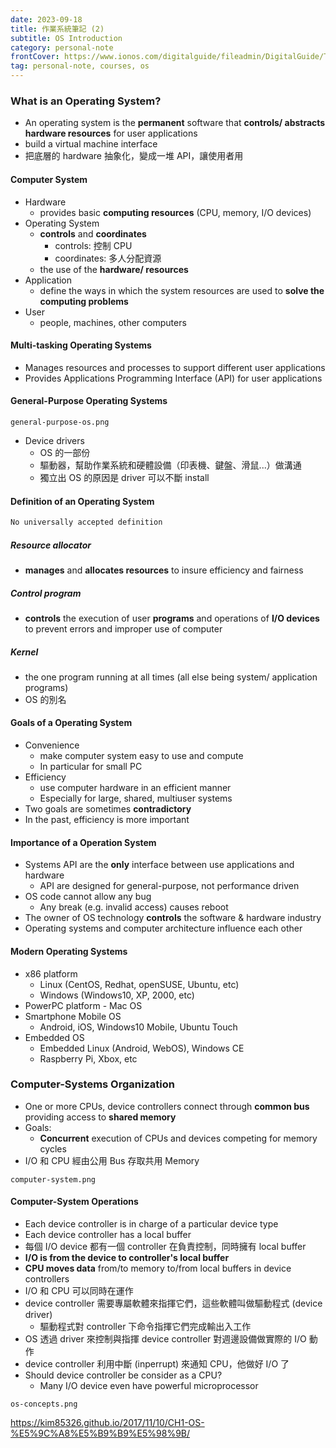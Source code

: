 ```yaml
---
date: 2023-09-18
title: 作業系統筆記 (2)
subtitle: OS Introduction
category: personal-note
frontCover: https://www.ionos.com/digitalguide/fileadmin/DigitalGuide/Teaser/operating-system-t.jpg
tag: personal-note, courses, os
---
```


### What is an Operating System?
- An operating system is the **permanent** software that **controls/ abstracts** **hardware resources** for user applications
- build a virtual machine interface
- 把底層的 hardware 抽象化，變成一堆 API，讓使用者用

#### Computer System
  - Hardware
    - provides basic **computing resources** (CPU, memory, I/O devices)
  - Operating System
    - **controls** and **coordinates**
      - controls: 控制 CPU
      - coordinates: 多人分配資源
    - the use of the **hardware/ resources**
  - Application
    - define the ways in which the system resources are used to **solve the computing problems**
  - User
    - people, machines, other computers

#### Multi-tasking Operating Systems
- Manages resources and processes to support different user applications
- Provides Applications Programming Interface (API) for user applications 

#### General-Purpose Operating Systems
```img
general-purpose-os.png
```
- Device drivers
  - OS 的一部份
  - 驅動器，幫助作業系統和硬體設備（印表機、鍵盤、滑鼠...）做溝通
  - 獨立出 OS 的原因是 driver 可以不斷 install

#### Definition of an Operating System
```def
No universally accepted definition
```
##### Resource allocator
- **manages** and **allocates resources** to insure efficiency and fairness
##### Control program
- **controls** the execution of user **programs** and operations of **I/O devices** to prevent errors and improper use of computer
##### Kernel
- the one program running at all times (all else being system/ application programs)
- OS 的別名

#### Goals of a Operating System
- Convenience
  - make computer system easy to use and compute 
  - In particular for small PC
- Efficiency
  - use computer hardware in an efficient manner
  - Especially for large, shared, multiuser systems
- Two goals are sometimes **contradictory**
- In the past, efficiency is more important 

#### Importance of a Operation System
- Systems API are the **only** interface between use applications and hardware
  - API are designed for general-purpose, not performance driven 
- OS code cannot allow any bug
  - Any break (e.g. invalid access) causes reboot
- The owner of OS technology **controls** the software & hardware industry
- Operating systems and computer architecture influence each other

#### Modern Operating Systems
- x86 platform
  - Linux (CentOS, Redhat, openSUSE, Ubuntu, etc)
  - Windows (Windows10, XP, 2000, etc)
- PowerPC platform - Mac OS
- Smartphone Mobile OS
  - Android, iOS, Windows10 Mobile, Ubuntu Touch
- Embedded OS
  - Embedded Linux (Android, WebOS), Windows CE
  - Raspberry Pi, Xbox, etc

### Computer-Systems Organization
- One or more CPUs, device controllers connect through **common bus** providing access to **shared memory**
- Goals:
  - **Concurrent** execution of CPUs and devices competing for memory cycles
- I/O 和 CPU 經由公用 Bus 存取共用 Memory
```img
computer-system.png
```
#### Computer-System Operations
- Each device controller is in charge of a particular device type
- Each device controller has a local buffer
- 每個 I/O device 都有一個 controller 在負責控制，同時擁有 local buffer
- **I/O is from the device to controller's local buffer**
- **CPU moves data** from/to memory to/from local buffers in device controllers
- I/O 和 CPU 可以同時在運作
- device controller 需要專屬軟體來指揮它們，這些軟體叫做驅動程式 (device driver)
    - 驅動程式對 controller 下命令指揮它們完成輸出入工作
- OS 透過 driver 來控制與指揮 device controller 對週邊設備做實際的 I/O 動作
- device controller 利用中斷 (inperrupt) 來通知 CPU，他做好 I/O 了
- Should device controller be consider as a CPU?
  - Many I/O device even have powerful microprocessor
```img
os-concepts.png
```

https://kim85326.github.io/2017/11/10/CH1-OS-%E5%9C%A8%E5%B9%B9%E5%98%9B/
